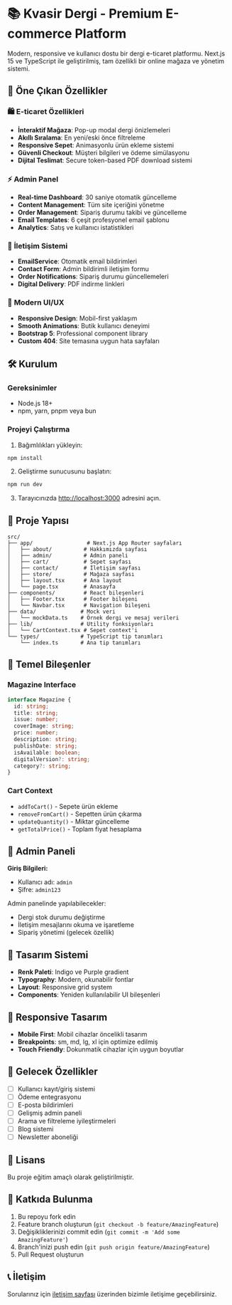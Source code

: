 # 📚 Kvasir Dergi - Premium E-commerce Platform

Modern, responsive ve kullanıcı dostu bir dergi e-ticaret platformu. Next.js 15 ve TypeScript ile geliştirilmiş, tam özellikli bir online mağaza ve yönetim sistemi.

## 🌟 Öne Çıkan Özellikler

### 🛍️ **E-ticaret Özellikleri**
- **İnteraktif Mağaza**: Pop-up modal dergi önizlemeleri
- **Akıllı Sıralama**: En yeni/eski önce filtreleme
- **Responsive Sepet**: Animasyonlu ürün ekleme sistemi
- **Güvenli Checkout**: Müşteri bilgileri ve ödeme simülasyonu
- **Dijital Teslimat**: Secure token-based PDF download sistemi

### ⚡ **Admin Panel**
- **Real-time Dashboard**: 30 saniye otomatik güncelleme
- **Content Management**: Tüm site içeriğini yönetme
- **Order Management**: Sipariş durumu takibi ve güncelleme
- **Email Templates**: 6 çeşit profesyonel email şablonu
- **Analytics**: Satış ve kullanıcı istatistikleri

### 📧 **İletişim Sistemi**
- **EmailService**: Otomatik email bildirimleri
- **Contact Form**: Admin bildirimli iletişim formu
- **Order Notifications**: Sipariş durumu güncellemeleri
- **Digital Delivery**: PDF indirme linkleri

### 🎨 **Modern UI/UX**
- **Responsive Design**: Mobil-first yaklaşım
- **Smooth Animations**: Butik kullanıcı deneyimi
- **Bootstrap 5**: Professional component library
- **Custom 404**: Site temasına uygun hata sayfaları

## 🛠️ Kurulum

### Gereksinimler
- Node.js 18+ 
- npm, yarn, pnpm veya bun

### Projeyi Çalıştırma

1. Bağımlılıkları yükleyin:
```bash
npm install
```

2. Geliştirme sunucusunu başlatın:
```bash
npm run dev
```

3. Tarayıcınızda [http://localhost:3000](http://localhost:3000) adresini açın.

## 📁 Proje Yapısı

```
src/
├── app/                 # Next.js App Router sayfaları
│   ├── about/          # Hakkımızda sayfası
│   ├── admin/          # Admin paneli
│   ├── cart/           # Sepet sayfası
│   ├── contact/        # İletişim sayfası
│   ├── store/          # Mağaza sayfası
│   ├── layout.tsx      # Ana layout
│   └── page.tsx        # Anasayfa
├── components/         # React bileşenleri
│   ├── Footer.tsx      # Footer bileşeni
│   └── Navbar.tsx      # Navigation bileşeni
├── data/              # Mock veri
│   └── mockData.ts    # Örnek dergi ve mesaj verileri
├── lib/               # Utility fonksiyonları
│   └── CartContext.tsx # Sepet context'i
└── types/             # TypeScript tip tanımları
    └── index.ts       # Ana tip tanımları
```

## 🎯 Temel Bileşenler

### Magazine Interface
```typescript
interface Magazine {
  id: string;
  title: string;
  issue: number;
  coverImage: string;
  price: number;
  description: string;
  publishDate: string;
  isAvailable: boolean;
  digitalVersion?: string;
  category?: string;
}
```

### Cart Context
- `addToCart()` - Sepete ürün ekleme
- `removeFromCart()` - Sepetten ürün çıkarma
- `updateQuantity()` - Miktar güncelleme
- `getTotalPrice()` - Toplam fiyat hesaplama

## 🔧 Admin Paneli

**Giriş Bilgileri:**
- Kullanıcı adı: `admin`
- Şifre: `admin123`

Admin panelinde yapılabilecekler:
- Dergi stok durumu değiştirme
- İletişim mesajlarını okuma ve işaretleme
- Sipariş yönetimi (gelecek özellik)

## 🎨 Tasarım Sistemi

- **Renk Paleti**: Indigo ve Purple gradient
- **Typography**: Modern, okunabilir fontlar
- **Layout**: Responsive grid system
- **Components**: Yeniden kullanılabilir UI bileşenleri

## 📱 Responsive Tasarım

- **Mobile First**: Mobil cihazlar öncelikli tasarım
- **Breakpoints**: sm, md, lg, xl için optimize edilmiş
- **Touch Friendly**: Dokunmatik cihazlar için uygun boyutlar

## 🚧 Gelecek Özellikler

- [ ] Kullanıcı kayıt/giriş sistemi
- [ ] Ödeme entegrasyonu
- [ ] E-posta bildirimleri
- [ ] Gelişmiş admin paneli
- [ ] Arama ve filtreleme iyileştirmeleri
- [ ] Blog sistemi
- [ ] Newsletter aboneliği

## 📄 Lisans

Bu proje eğitim amaçlı olarak geliştirilmiştir.

## 🤝 Katkıda Bulunma

1. Bu repoyu fork edin
2. Feature branch oluşturun (`git checkout -b feature/AmazingFeature`)
3. Değişikliklerinizi commit edin (`git commit -m 'Add some AmazingFeature'`)
4. Branch'inizi push edin (`git push origin feature/AmazingFeature`)
5. Pull Request oluşturun

## 📞 İletişim

Sorularınız için [iletişim sayfası](/contact) üzerinden bizimle iletişime geçebilirsiniz.
